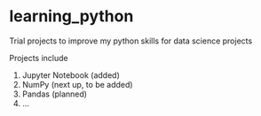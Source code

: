 # learning_python
Trial projects to improve my python skills for data science projects

Projects include 

1. Jupyter Notebook (added)
2. NumPy (next up, to be added)
3. Pandas (planned)
4. ...
